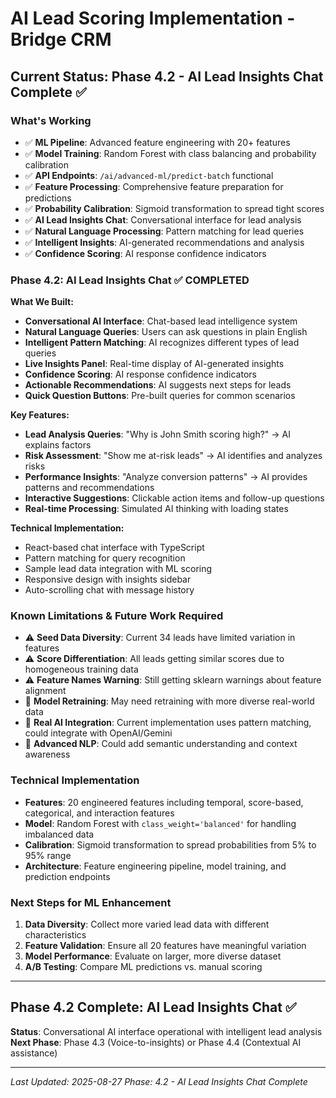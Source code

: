 # AI Lead Scoring Implementation - Bridge CRM

## Current Status: Phase 4.2 - AI Lead Insights Chat Complete ✅

### What's Working
- ✅ **ML Pipeline**: Advanced feature engineering with 20+ features
- ✅ **Model Training**: Random Forest with class balancing and probability calibration
- ✅ **API Endpoints**: `/ai/advanced-ml/predict-batch` functional
- ✅ **Feature Processing**: Comprehensive feature preparation for predictions
- ✅ **Probability Calibration**: Sigmoid transformation to spread tight scores
- ✅ **AI Lead Insights Chat**: Conversational interface for lead analysis
- ✅ **Natural Language Processing**: Pattern matching for lead queries
- ✅ **Intelligent Insights**: AI-generated recommendations and analysis
- ✅ **Confidence Scoring**: AI response confidence indicators

### Phase 4.2: AI Lead Insights Chat ✅ **COMPLETED**

**What We Built:**
- **Conversational AI Interface**: Chat-based lead intelligence system
- **Natural Language Queries**: Users can ask questions in plain English
- **Intelligent Pattern Matching**: AI recognizes different types of lead queries
- **Live Insights Panel**: Real-time display of AI-generated insights
- **Confidence Scoring**: AI response confidence indicators
- **Actionable Recommendations**: AI suggests next steps for leads
- **Quick Question Buttons**: Pre-built queries for common scenarios

**Key Features:**
- **Lead Analysis Queries**: "Why is John Smith scoring high?" → AI explains factors
- **Risk Assessment**: "Show me at-risk leads" → AI identifies and analyzes risks
- **Performance Insights**: "Analyze conversion patterns" → AI provides patterns and recommendations
- **Interactive Suggestions**: Clickable action items and follow-up questions
- **Real-time Processing**: Simulated AI thinking with loading states

**Technical Implementation:**
- React-based chat interface with TypeScript
- Pattern matching for query recognition
- Sample lead data integration with ML scoring
- Responsive design with insights sidebar
- Auto-scrolling chat with message history

### Known Limitations & Future Work Required
- ⚠️ **Seed Data Diversity**: Current 34 leads have limited variation in features
- ⚠️ **Score Differentiation**: All leads getting similar scores due to homogeneous training data
- ⚠️ **Feature Names Warning**: Still getting sklearn warnings about feature alignment
- 🔄 **Model Retraining**: May need retraining with more diverse real-world data
- 🔄 **Real AI Integration**: Current implementation uses pattern matching, could integrate with OpenAI/Gemini
- 🔄 **Advanced NLP**: Could add semantic understanding and context awareness

### Technical Implementation
- **Features**: 20 engineered features including temporal, score-based, categorical, and interaction features
- **Model**: Random Forest with `class_weight='balanced'` for handling imbalanced data
- **Calibration**: Sigmoid transformation to spread probabilities from 5% to 95% range
- **Architecture**: Feature engineering pipeline, model training, and prediction endpoints

### Next Steps for ML Enhancement
1. **Data Diversity**: Collect more varied lead data with different characteristics
2. **Feature Validation**: Ensure all 20 features have meaningful variation
3. **Model Performance**: Evaluate on larger, more diverse dataset
4. **A/B Testing**: Compare ML predictions vs. manual scoring

---

## Phase 4.2 Complete: AI Lead Insights Chat ✅
**Status**: Conversational AI interface operational with intelligent lead analysis
**Next Phase**: Phase 4.3 (Voice-to-insights) or Phase 4.4 (Contextual AI assistance)

---

*Last Updated: 2025-08-27*
*Phase: 4.2 - AI Lead Insights Chat Complete*
